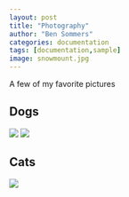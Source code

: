 ```yaml
---
layout: post
title: "Photography"
author: "Ben Sommers"
categories: documentation
tags: [documentation,sample]
image: snowmount.jpg
---
```


A few of my favorite pictures

## Dogs

![](https://www.bensommers.com//assets/img/tri.jpg)
![](https://www.bensommers.com//assets/img/jet.jpg)

## Cats

![](https://www.bensommers.com//assets/img/cats.jpg)

